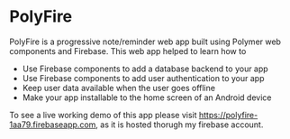 # PolyFire

PolyFire is a progressive note/reminder web app built using Polymer web components and Firebase.
This web app helped to learn how to
  - Use Firebase components to add a database backend to your app
  - Use Firebase components to add user authentication to your app
  - Keep user data available when the user goes offline
  - Make your app installable to the home screen of an Android device
  
 To see a live working demo of this app please visit https://polyfire-1aa79.firebaseapp.com, as it is hosted thorugh my firebase account.
 
